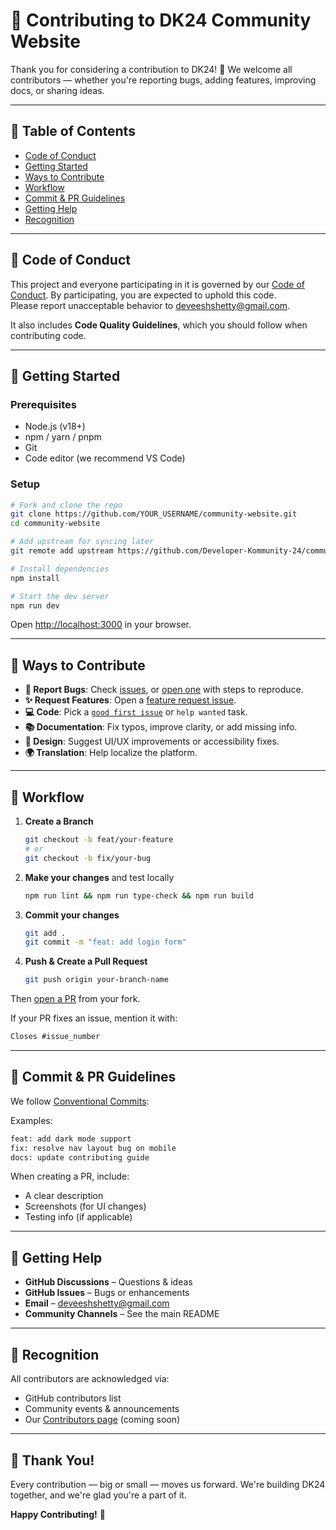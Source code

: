 # 🤝 Contributing to DK24 Community Website

Thank you for considering a contribution to DK24! 🎉 We welcome all contributors — whether you're reporting bugs, adding features, improving docs, or sharing ideas.

---

## 📖 Table of Contents

- [Code of Conduct](#-code-of-conduct)
- [Getting Started](#-getting-started)
- [Ways to Contribute](#-ways-to-contribute)
- [Workflow](#-workflow)
- [Commit & PR Guidelines](#-commit--pr-guidelines)
- [Getting Help](#-getting-help)
- [Recognition](#-recognition)

---

## 📜 Code of Conduct

This project and everyone participating in it is governed by our [Code of Conduct](CODE_OF_CONDUCT.md). By participating, you are expected to uphold this code.  
Please report unacceptable behavior to [deveeshshetty@gmail.com](mailto:deveeshshetty@gmail.com).

It also includes **Code Quality Guidelines**, which you should follow when contributing code.

---

## 🚀 Getting Started

### Prerequisites

- Node.js (v18+)
- npm / yarn / pnpm
- Git
- Code editor (we recommend VS Code)

### Setup

```bash
# Fork and clone the repo
git clone https://github.com/YOUR_USERNAME/community-website.git
cd community-website

# Add upstream for syncing later
git remote add upstream https://github.com/Developer-Kommunity-24/community-website.git

# Install dependencies
npm install

# Start the dev server
npm run dev
````

Open [http://localhost:3000](http://localhost:3000) in your browser.

---

## 🚀 Ways to Contribute

- **🐛 Report Bugs**: Check [issues](https://github.com/Developer-Kommunity-24/community-website/issues), or [open one](https://github.com/Developer-Kommunity-24/community-website/issues/new?assignees=&labels=bug&template=bug_report.md) with steps to reproduce.
- **✨ Request Features**: Open a [feature request issue](https://github.com/Developer-Kommunity-24/community-website/issues/new?assignees=&labels=enhancement&template=feature_request.md).
- **💻 Code**: Pick a [`good first issue`](https://github.com/Developer-Kommunity-24/community-website/issues?q=is%3Aissue+is%3Aopen+label%3A%22good+first+issue%22) or `help wanted` task.
- **📚 Documentation**: Fix typos, improve clarity, or add missing info.
- **🎨 Design**: Suggest UI/UX improvements or accessibility fixes.
- **🌍 Translation**: Help localize the platform.

---

## 🔄 Workflow

1. **Create a Branch**

    ```bash
    git checkout -b feat/your-feature
    # or
    git checkout -b fix/your-bug
    ```

2. **Make your changes** and test locally

    ```bash
    npm run lint && npm run type-check && npm run build
    ```

3. **Commit your changes**

    ```bash
    git add .
    git commit -m "feat: add login form"
    ```

4. **Push & Create a Pull Request**

    ```bash
    git push origin your-branch-name
    ```

Then [open a PR](https://github.com/Developer-Kommunity-24/community-website/pulls) from your fork.

If your PR fixes an issue, mention it with:

```md
Closes #issue_number
```

---

## 🧾 Commit & PR Guidelines

We follow [Conventional Commits](https://www.conventionalcommits.org/):

Examples:

```bash
feat: add dark mode support
fix: resolve nav layout bug on mobile
docs: update contributing guide
```

When creating a PR, include:

- A clear description
- Screenshots (for UI changes)
- Testing info (if applicable)

---

## 💬 Getting Help

- **GitHub Discussions** – Questions & ideas
- **GitHub Issues** – Bugs or enhancements
- **Email** – [deveeshshetty@gmail.com](mailto:deveeshshetty@gmail.com)
- **Community Channels** – See the main README

---

## 🌟 Recognition

All contributors are acknowledged via:

- GitHub contributors list
- Community events & announcements
- Our [Contributors page](https://dk24.netlify.app) (coming soon)

---

## 🙌 Thank You!

Every contribution — big or small — moves us forward. We're building DK24 together, and we're glad you're a part of it.

**Happy Contributing!** 🚀